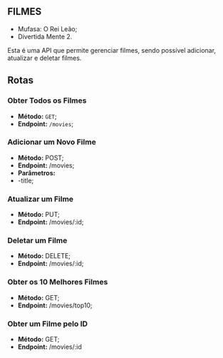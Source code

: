 ## FILMES

- Mufasa: O Rei Leão;
- Divertida Mente 2.

Esta é uma API que permite gerenciar filmes, sendo possível adicionar, atualizar e deletar filmes.

## Rotas

### Obter Todos os Filmes

- **Método:** `GET`;
-  **Endpoint:** `/movies`;


### Adicionar um Novo Filme
- **Método:** POST;
- **Endpoint:** /movies;
- **Parâmetros:**
- -title;

### Atualizar um Filme
- **Método:** PUT;
- **Endpoint:** /movies/:id;

### Deletar um Filme
- **Método:** DELETE;
- **Endpoint:** /movies/:id;

### Obter os 10 Melhores Filmes
- **Método:** GET;
- **Endpoint:** /movies/top10;

### Obter um Filme pelo ID
- **Método:** GET;
- **Endpoint:** /movies/:id
